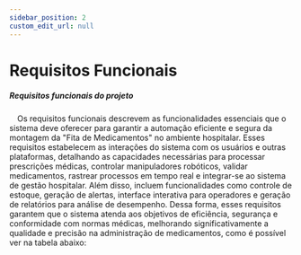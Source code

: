 ```yaml
---
sidebar_position: 2
custom_edit_url: null
---
```


# Requisitos Funcionais

##### Requisitos funcionais do projeto

&emsp;Os requisitos funcionais descrevem as funcionalidades essenciais que o sistema deve oferecer para garantir a automação eficiente e segura da montagem da "Fita de Medicamentos" no ambiente hospitalar. Esses requisitos estabelecem as interações do sistema com os usuários e outras plataformas, detalhando as capacidades necessárias para processar prescrições médicas, controlar manipuladores robóticos, validar medicamentos, rastrear processos em tempo real e integrar-se ao sistema de gestão hospitalar. Além disso, incluem funcionalidades como controle de estoque, geração de alertas, interface interativa para operadores e geração de relatórios para análise de desempenho. Dessa forma, esses requisitos garantem que o sistema atenda aos objetivos de eficiência, segurança e conformidade com normas médicas, melhorando significativamente a qualidade e precisão na administração de medicamentos, como é possível ver na tabela abaixo:


